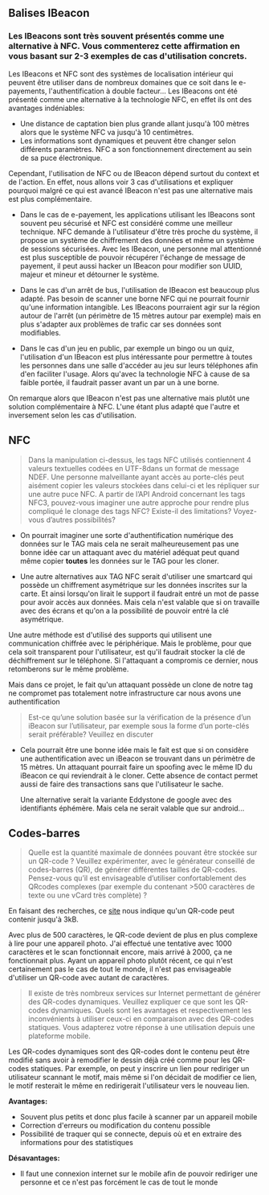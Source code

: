 ## Balises IBeacon

### Les IBeacons sont très souvent présentés comme une alternative à NFC. Vous commenterez cette affirmation en vous basant sur 2-3 exemples de cas d'utilisation concrets.

Les IBeacons et NFC sont des systèmes de localisation intérieur qui peuvent être utiliser dans de nombreux domaines que ce soit dans le e-payements, l'authentification à double facteur... Les IBeacons ont été présenté comme une alternative à la technologie NFC, en effet ils ont des avantages indéniables:

- Une distance de captation bien plus grande allant jusqu'à 100 mètres alors que le système NFC va jusqu'à 10 centimètres.
- Les informations sont dynamiques et peuvent être changer selon différents paramètres. NFC a son fonctionnement directement au sein de sa puce électronique.

Cependant, l'utilisation de NFC ou de IBeacon dépend surtout du context et de l'action.  En effet, nous allons voir 3 cas d'utilisations et expliquer pourquoi malgré ce qui est avancé IBeacon n'est pas une alternative mais est plus complémentaire.

- Dans le cas de e-payement, les applications utilisant les IBeacons sont souvent peu sécurisé et NFC est considéré comme une meilleur technique. NFC demande à l'utilisateur d'être très proche du système, il propose un système de chiffrement des données et même un système de sessions sécurisées. Avec les IBeacon, une personne mal attentionné est plus susceptible de pouvoir récupérer l'échange de message de payement, il peut aussi hacker un IBeacon pour modifier son UUID, majeur et mineur et détourner le système.

- Dans le cas d'un arrêt de bus, l'utilisation de IBeacon est beaucoup plus adapté. Pas besoin de scanner une borne NFC qui ne pourrait fournir qu'une information intangible. Les IBeacons pourraient agir sur la région autour de l'arrêt (un périmètre de 15 mètres autour par exemple) mais en plus s'adapter aux problèmes de trafic car ses données sont modifiables.

- Dans le cas d'un jeu en public, par exemple un bingo ou un quiz, l'utilisation d'un IBeacon est plus intéressante pour permettre à toutes les personnes dans une salle d'accéder au jeu sur leurs téléphones afin d'en faciliter l'usage. Alors qu'avec la technologie NFC à cause de sa faible portée, il faudrait passer avant un par un à une borne.

On remarque alors que IBeacon n'est pas une alternative mais plutôt une solution complémentaire à NFC. L'une étant plus adapté que l'autre et inversement selon les cas d'utilisation.

## NFC

> Dans la manipulation ci-dessus, les tags NFC utilisés contiennent 4 valeurs textuelles codées en UTF-8dans un format de message NDEF. Une personne malveillante ayant accès au porte-clés peut aisément copier les valeurs stockées dans celui-ci et les répliquer sur une autre puce NFC. A partir de l’API Android concernant les tags NFC3, pouvez-vous imaginer une autre approche pour  rendre  plus  compliqué  le  clonage  des  tags  NFC? Existe-il  des  limitations? Voyez-vous d’autres possibilités?

- On pourrait imaginer une sorte d'authentification numérique des données sur le TAG mais cela ne serait malheureusement pas une bonne idée car un attaquant avec du matériel adéquat peut quand même copier **toutes** les données sur le TAG pour les cloner. 

-  Une autre alternatives aux TAG NFC serait d'utiliser une smartcard qui possède un chiffrement asymétrique sur les données inscrites sur la carte. Et ainsi lorsqu'on lirait le support il faudrait entré un mot de passe pour avoir accès aux données. Mais cela n'est valable que si on travaille avec des écrans et qu'on a la possibilité de pouvoir entré la clé asymétrique. 

  Une autre méthode est d'utilisé des supports qui utilisent une communication chiffrée avec le périphérique. Mais le problème, pour que cela soit transparent pour l'utilisateur, est qu'il faudrait stocker la clé de déchiffrement sur le téléphone. Si l'attaquant a compromis ce dernier, nous retomberons sur le même problème.



Mais dans ce projet, le fait qu'un attaquant possède un clone de notre tag ne compromet pas totalement notre infrastructure car nous avons une authentification   

> Est-ce qu’une solution basée sur la vérification de la présence d’un iBeacon sur l’utilisateur, par exemple sous la forme d’un porte-clés serait préférable? Veuillez en discuter

- Cela pourrait être une bonne idée mais le fait est  que si on considère une authentification avec un iBeacon se trouvant dans un périmètre de 15 mètres. Un attaquant pourrait faire un spoofing avec le même ID du iBeacon ce qui reviendrait à le cloner. Cette absence de contact permet aussi de faire des transactions sans que l'utilisateur le sache. 

  Une alternative serait la variante Eddystone de google avec des identifiants éphémère. Mais cela ne serait valable que sur android... 



## Codes-barres

> Quelle est la quantité maximale de données pouvant être stockée sur un QR-code ? Veuillez expérimenter, avec le générateur conseillé de codes-barres (QR), de générer différentes tailles de QR-codes. Pensez-vous qu’il est envisageable d’utiliser confortablement des QRcodes complexes (par exemple du contenant >500 caractères de texte ou une vCard très complète) ?

En faisant des recherches, ce [site](http://qrcode.meetheed.com/question3.php) nous indique qu'un QR-code peut contenir jusqu'à 3kB. 

Avec plus de 500 caractères, le QR-code devient de plus en plus complexe à lire pour une appareil photo. J'ai effectué une tentative avec 1000 caractères et le scan fonctionnait encore, mais arrivé à 2000, ça ne fonctionnait plus. Ayant un appareil photo plutôt récent, ce qui n'est certainement pas le cas de tout le monde, il n'est pas envisageable d'utiliser un QR-code avec autant de caractères.



> Il existe de très nombreux services sur Internet permettant de générer des QR-codes dynamiques. Veuillez expliquer ce que sont les QR-codes dynamiques. Quels sont les avantages et respectivement les inconvénients à utiliser ceux-ci en comparaison avec des QR-codes statiques. Vous adapterez votre réponse à une utilisation depuis une plateforme mobile.

Les QR-codes dynamiques sont des QR-codes dont le contenu peut être modifié sans avoir à remodifier le dessin déjà créé comme pour les QR-codes statiques. Par exemple, on peut y inscrire un lien pour rediriger un utilisateur scannant le motif, mais même si l'on décidait de modifier ce lien, le motif resterait le même en redirigerait l'utilisateur vers le nouveau lien.



**Avantages:**

- Souvent plus petits et donc plus facile à scanner par un appareil mobile
- Correction d'erreurs ou modification du contenu possible
- Possibilité de traquer qui se connecte, depuis où et en extraire des informations pour des statistiques



**Désavantages:**

- Il faut une connexion internet sur le mobile afin de pouvoir rediriger une personne et ce n'est pas forcément le cas de tout le monde